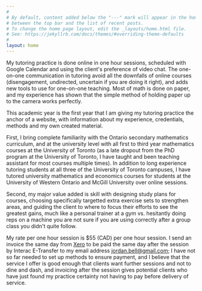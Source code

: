 ```yaml
---
#
# By default, content added below the "---" mark will appear in the home page
# between the top bar and the list of recent posts.
# To change the home page layout, edit the _layouts/home.html file.
# See: https://jekyllrb.com/docs/themes/#overriding-theme-defaults
#
layout: home
---
```


My tutoring practice is done online in one hour sessions, scheduled with Google Calendar and using the client's preference of video chat. The one-on-one communication in tutoring avoid all the downfalls of online courses (disengagement, undirected, uncertain if you are doing it right), and adds new tools to use for one-on-one teaching. Most of math is done on paper, and my experience has shown that the simple method of holding paper up to the camera works perfectly.

This academic year is the first year that I am giving my tutoring practice the anchor of a website, with information about my experience, credentials, methods and my own created material.

First, I bring complete familiarity with the Ontario secondary mathematics curriculum, and at the university level with all first to third year mathematics courses at the University of Toronto (as a late dropout from the PhD program at the University of Toronto, I have taught and been teaching assistant for most courses multiple times). In addition to long experience tutoring students at all three of the University of Toronto campuses, I have tutored university mathematics and economics courses for students at the University of Western Ontario and McGill University over online sessions.

Second, my major value added is skill with designing study plans for courses, choosing specifically targetted extra exercise sets to strengthen areas, and guiding the client to where to focus their efforts to see the greatest gains, much like a personal trainer at a gym vs. hesitantly doing reps on a machine you are not sure if you are using correctly after a group class you didn't quite follow.

My rate per one hour session is \$55 (CAD) per one hour session. I send an invoice the same day from [Xero](https://www.xero.com/ca/) to be paid the same day after the session by Interac E-Transfer to my email address jordan.bell@gmail.com; I have not so far needed to set up methods to ensure payment, and I believe that the service I offer is good enough that clients want further sessions and not to dine and dash, and invoicing after the session gives potential clients who have just found my practice certainty not having to pay before delivery of service.



